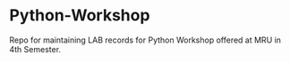 # Python-Workshop
Repo for maintaining LAB records for Python Workshop offered at MRU in 4th Semester.
